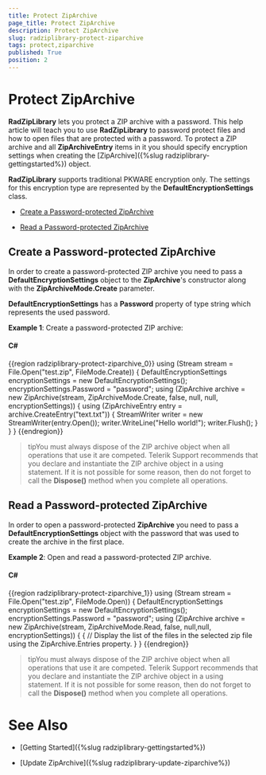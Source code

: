 ```yaml
---
title: Protect ZipArchive
page_title: Protect ZipArchive
description: Protect ZipArchive
slug: radziplibrary-protect-ziparchive
tags: protect,ziparchive
published: True
position: 2
---
```


# Protect ZipArchive



__RadZipLibrary__ lets you protect a ZIP archive with a password. This help article will teach you to use __RadZipLibrary__ to password protect files and how to open files that are protected with a password. To protect a ZIP archive and all __ZipArchiveEntry__ items in it you should specify encryption settings when creating the [ZipArchive]({%slug radziplibrary-gettingstarted%}) object.
      

__RadZipLibrary__ supports traditional PKWARE encryption only. The settings for this encryption type are represented by the __DefaultEncryptionSettings__ class.
      

* [Create a Password-protected ZipArchive](#create-a-password-protected-ziparchive)

* [Read a Password-protected ZipArchive](#read-a-password-protected-ziparchive)

## Create a Password-protected ZipArchive

In order to create a password-protected ZIP archive you need to pass a __DefaultEncryptionSettings__ object to the __ZipArchive__'s constructor along with the __ZipArchiveMode.Create__ parameter.
        

__DefaultEncryptionSettings__ has a __Password__ property of type string which represents the used password.
        

__Example 1__: Create a password-protected ZIP archive:
        

#### __C#__

{{region radziplibrary-protect-ziparchive_0}}
	using (Stream stream = File.Open("test.zip", FileMode.Create)) 
	{
	    DefaultEncryptionSettings encryptionSettings = new DefaultEncryptionSettings(); 
	    encryptionSettings.Password = "password"; 
	    using (ZipArchive archive = new ZipArchive(stream, ZipArchiveMode.Create, false, null, null, encryptionSettings)) 
	    { 
	        using (ZipArchiveEntry entry = archive.CreateEntry("text.txt"))
	        { 
	            StreamWriter writer = new StreamWriter(entry.Open()); 
	            writer.WriteLine("Hello world!"); writer.Flush();
	        }
	    }
	}
	{{endregion}}



>tipYou must always dispose of the ZIP archive object when all operations that use it are competed. Telerik Support recommends that you declare and instantiate the ZIP archive object in a using statement. If it is not possible for some reason, then do not forget to call the __Dispose()__ method when you complete all operations.
          

## Read a Password-protected ZipArchive

In order to open a password-protected __ZipArchive__ you need to pass a __DefaultEncryptionSettings__ object with the password that was used to create the archive in the first place.
        

__Example 2__: Open and read a password-protected ZIP archive.
        

#### __C#__

{{region radziplibrary-protect-ziparchive_1}}
	using (Stream stream = File.Open("test.zip", FileMode.Open)) 
	{ 
	    DefaultEncryptionSettings encryptionSettings = new DefaultEncryptionSettings(); 
	    encryptionSettings.Password = "password"; 
	    using (ZipArchive archive = new ZipArchive(stream, ZipArchiveMode.Read, false, null,null, encryptionSettings))
	    {
	        {
	            // Display the list of the files in the selected zip file using the ZipArchive.Entries property. 
	        }
	    }
	{{endregion}}



>tipYou must always dispose of the ZIP archive object when all operations that use it are competed. Telerik Support recommends that you declare and instantiate the ZIP archive object in a using statement. If it is not possible for some reason, then do not forget to call the __Dispose()__ method when you complete all operations.
          

# See Also

 * [Getting Started]({%slug radziplibrary-gettingstarted%})

 * [Update ZipArchive]({%slug radziplibrary-update-ziparchive%})
